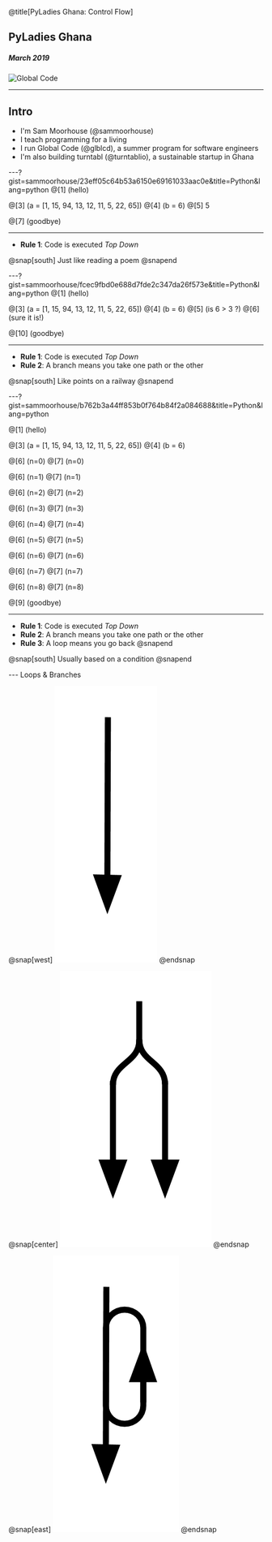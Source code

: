 @title[PyLadies Ghana: Control Flow]

## PyLadies Ghana
##### March 2019
![Global Code](/assets/img/GC_Logo_artwork_RGB-LOGO_colour_SMALL.png)

---
## Intro
* I'm Sam Moorhouse (@sammoorhouse)
* I teach programming for a living
* I run Global Code (@glblcd), a summer program for software engineers
* I'm also building turntabl (@turntablio), a sustainable startup in Ghana

---?gist=sammoorhouse/23eff05c64b53a6150e69161033aac0e&title=Python&lang=python
@[1] (hello)

@[3] (a = [1, 15, 94, 13, 12, 11, 5, 22, 65])
@[4] (b = 6)
@[5] 5

@[7] (goodbye)

---

* **Rule 1**: Code is executed *Top Down*

@snap[south]
Just like reading a poem
@snapend

---?gist=sammoorhouse/fcec9fbd0e688d7fde2c347da26f573e&title=Python&lang=python
@[1] (hello)

@[3] (a = [1, 15, 94, 13, 12, 11, 5, 22, 65])
@[4] (b = 6)
@[5] (is 6 > 3 ?)
@[6] (sure it is!)

@[10] (goodbye)

---

* **Rule 1**: Code is executed *Top Down*
* **Rule 2**: A branch means you take one path or the other

@snap[south]
Like points on a railway
@snapend

---?gist=sammoorhouse/b762b3a44ff853b0f764b84f2a084688&title=Python&lang=python

@[1] (hello)

@[3] (a = [1, 15, 94, 13, 12, 11, 5, 22, 65])
@[4] (b = 6)

@[6] (n=0)
@[7] (n=0)

@[6] (n=1)
@[7] (n=1)

@[6] (n=2)
@[7] (n=2)

@[6] (n=3)
@[7] (n=3)

@[6] (n=4)
@[7] (n=4)

@[6] (n=5)
@[7] (n=5)

@[6] (n=6)
@[7] (n=6)

@[6] (n=7)
@[7] (n=7)

@[6] (n=8)
@[7] (n=8)

@[9] (goodbye)

---

* **Rule 1**: Code is executed *Top Down*
* **Rule 2**: A branch means you take one path or the other
* **Rule 3**: A loop means you go back
@snapend

@snap[south]
Usually based on a condition
@snapend

--- Loops & Branches

@snap[west]
![Top-down](down-arrow.png)
@endsnap

@snap[center]
![Branch](branch.png)
@endsnap

@snap[east]
![Branch](loop.png)
@endsnap
